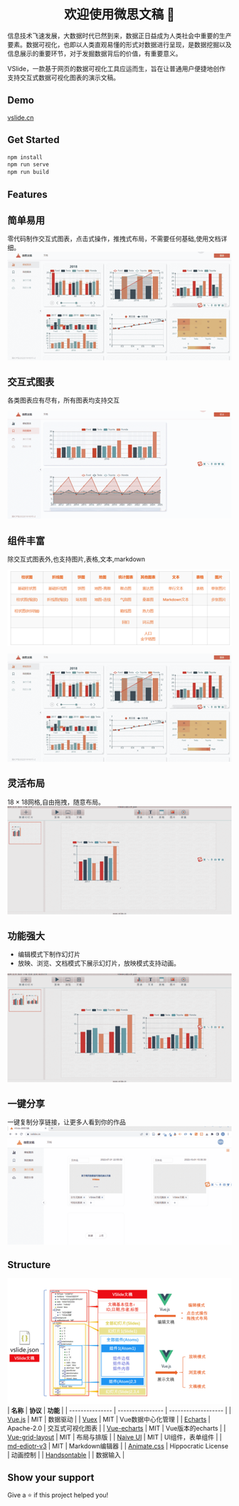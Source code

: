 <h1 align="center">欢迎使用微思文稿 👋</h1>

信息技术飞速发展，大数据时代已然到来，数据正日益成为人类社会中重要的生产要素。数据可视化，也即以人类直观易懂的形式对数据进行呈现，是数据挖掘以及信息展示的重要环节，对于发掘数据背后的价值，有重要意义。

VSlide，一款基于网页的数据可视化工具应运而生，旨在让普通用户便捷地创作支持交互式数据可视化图表的演示文稿。

## Demo

[vslide.cn](https://vslide.cn)

## Get Started

```sh
npm install
npm run serve
npm run build
```
## Features
## 简单易用
零代码制作交互式图表，点击式操作，推拽式布局，不需要任何基础,使用文档详细。
![简单易用](./image/vslide-feature-easy.gif)

## 交互式图表
各类图表应有尽有，所有图表均支持交互


![交互式图表](./image/vslide-feature-interactive.gif)

## 组件丰富
除交互式图表外,也支持图片,表格,文本,markdown

![交互式图表](./image/atoms.png)

![组件丰富](./image/vslide-feature-atom.gif)

## 灵活布局
18 × 18网格,自由拖拽，随意布局。
![动画](./image/vslide-feature-drag.gif)

## 功能强大
- 编辑模式下制作幻灯片
- 放映、浏览、文档模式下展示幻灯片，放映模式支持动画。

![动画](./image/vslide-feature-animate.gif)

## 一键分享
一键复制分享链接，让更多人看到你的作品
![分享文稿](./image/vslide-file-share.gif)
## Structure
![](./image/vslide-tec.png)
| **名称**        | **协议**         | **功能**            |
| --------------- | ---------------- | ------------------- |
| [Vue.js](https://vuejs.org/)          | MIT              | 数据驱动            |
| [Vuex](https://vuex.vuejs.org/)           | MIT              | Vue数据中心化管理   |
| [Echarts](https://echarts.apache.org/)         | Apache-2.0       | 交互式可视化图表    |
| [Vue-echarts](https://github.com/ecomfe/vue-echarts)     | MIT              | Vue版本的echarts    |
| [Vue-grid-layout](https://jbaysolutions.github.io/vue-grid-layout/) | MIT              | 布局与排版          |
| [Naive UI](https://www.naiveui.com/)       | MIT              | UI组件，表单组件    |
| [md-ediotr-v3](https://imzbf.github.io/)        | MIT              | Markdown编辑器          |
| [Animate.css](https://animate.style/)     |  Hippocratic License   | 动画控制            |
| [Handsontable](https://handsontable.com/)        |               | 数据输入          |
## Show your support

Give a ⭐️ if this project helped you!
